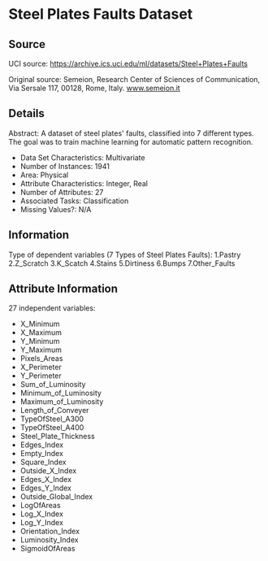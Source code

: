 # Steel Plates Faults Dataset 

## Source
UCI source: https://archive.ics.uci.edu/ml/datasets/Steel+Plates+Faults

Original source: Semeion, Research Center of Sciences of Communication, Via Sersale 117, 00128, Rome, Italy.
www.semeion.it

## Details

Abstract: A dataset of steel plates' faults, classified into 7 different types. The goal was to train machine learning for automatic pattern recognition.

* Data Set Characteristics: Multivariate
* Number of Instances: 1941
* Area: Physical
* Attribute Characteristics: Integer, Real
* Number of Attributes: 27
* Associated Tasks: Classification
* Missing Values?: N/A

## Information

Type of dependent variables (7 Types of Steel Plates Faults):
1.Pastry
2.Z_Scratch
3.K_Scatch
4.Stains
5.Dirtiness
6.Bumps
7.Other_Faults 

## Attribute Information

27 independent variables:
* X_Minimum
* X_Maximum
* Y_Minimum
* Y_Maximum
* Pixels_Areas
* X_Perimeter
* Y_Perimeter
* Sum_of_Luminosity
* Minimum_of_Luminosity
* Maximum_of_Luminosity
* Length_of_Conveyer
* TypeOfSteel_A300
* TypeOfSteel_A400
* Steel_Plate_Thickness
* Edges_Index
* Empty_Index
* Square_Index
* Outside_X_Index
* Edges_X_Index
* Edges_Y_Index
* Outside_Global_Index
* LogOfAreas
* Log_X_Index
* Log_Y_Index
* Orientation_Index
* Luminosity_Index
* SigmoidOfAreas 